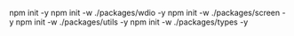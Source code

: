 npm init -y
npm init -w ./packages/wdio -y
npm init -w ./packages/screen -y
npm init -w ./packages/utils -y
npm init -w ./packages/types -y

